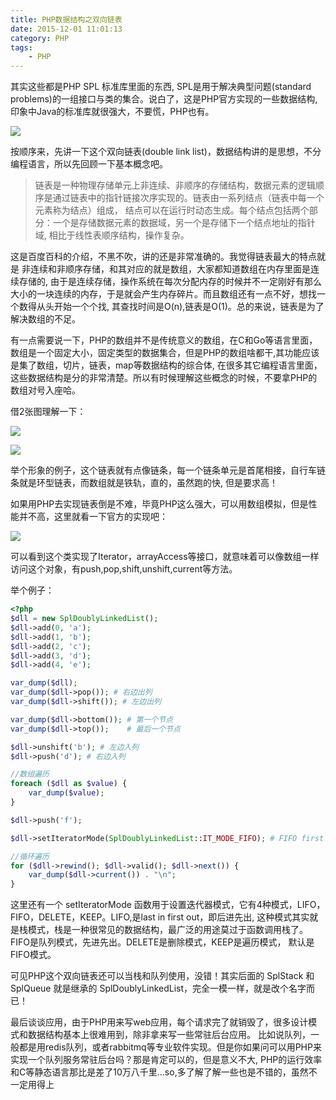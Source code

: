 ```yaml
---
title: PHP数据结构之双向链表
date: 2015-12-01 11:01:13
category: PHP
tags: 
    - PHP
---
```


其实这些都是PHP SPL 标准库里面的东西, SPL是用于解决典型问题(standard problems)的一组接口与类的集合。说白了，这是PHP官方实现的一些数据结构,
印象中Java的标准库就很强大，不要慌，PHP也有。

![](http://ww1.sinaimg.cn/large/5f6e3e27ly1fv0rjzmm26j20hz0himyz.jpg)

按顺序来，先讲一下这个双向链表(double link list)，数据结构讲的是思想，不分编程语言，所以先回顾一下基本概念吧。

<!--more-->

> 链表是一种物理存储单元上非连续、非顺序的存储结构，数据元素的逻辑顺序是通过链表中的指针链接次序实现的。链表由一系列结点（链表中每一个元素称为结点）组成，
结点可以在运行时动态生成。每个结点包括两个部分：一个是存储数据元素的数据域，另一个是存储下一个结点地址的指针域, 相比于线性表顺序结构，操作复杂。

这是百度百科的介绍，不黑不吹，讲的还是非常准确的。我觉得链表最大的特点就是 非连续和非顺序存储，和其对应的就是数组，大家都知道数组在内存里面是连续存储的, 
由于是连续存储，操作系统在每次分配内存的时候并不一定刚好有那么大小的一块连续的内存，于是就会产生内存碎片。而且数组还有一点不好，想找一个数得从头开始一个个找,
其查找时间是O(n),链表是O(1)。总的来说，链表是为了解决数组的不足。

有一点需要说一下，PHP的数组并不是传统意义的数组，在C和Go等语言里面，数组是一个固定大小，固定类型的数据集合，但是PHP的数组啥都干,其功能应该是集了数组，切片，链表，map等数据结构的综合体,
在很多其它编程语言里面，这些数据结构是分的非常清楚。所以有时候理解这些概念的时候，不要拿PHP的数组对号入座哈。

借2张图理解一下：

![](https://timgsa.baidu.com/timg?image&quality=80&size=b9999_10000&sec=1536298900470&di=bed31d47583655de7d4e623e3c4d2bdf&imgtype=jpg&src=http%3A%2F%2Fimg3.imgtn.bdimg.com%2Fit%2Fu%3D1355954038%2C3984007412%26fm%3D214%26gp%3D0.jpg)

![](https://ss0.bdstatic.com/70cFuHSh_Q1YnxGkpoWK1HF6hhy/it/u=152820947,1698821981&fm=26&gp=0.jpg)

举个形象的例子，这个链表就有点像链条，每一个链条单元是首尾相接，自行车链条就是环型链表，而数组就是铁轨，直的，虽然跑的快, 但是要求高！

如果用PHP去实现链表倒是不难，毕竟PHP这么强大，可以用数组模拟，但是性能并不高，这里就看一下官方的实现吧：

![](http://ww1.sinaimg.cn/large/5f6e3e27ly1fv0sjz2p5qj20ke0mzdis.jpg)

可以看到这个类实现了Iterator，arrayAccess等接口，就意味着可以像数组一样访问这个对象，有push,pop,shift,unshift,current等方法。

举个例子：
```php
<?php
$dll = new SplDoublyLinkedList();
$dll->add(0, 'a');
$dll->add(1, 'b');
$dll->add(2, 'c');
$dll->add(3, 'd');
$dll->add(4, 'e');

var_dump($dll);
var_dump($dll->pop()); # 右边出列
var_dump($dll->shift()); # 左边出列

var_dump($dll->bottom()); # 第一个节点
var_dump($dll->top());    # 最后一个节点

$dll->unshift('b'); # 左边入列
$dll->push('d'); # 右边入列

//数组遍历
foreach ($dll as $value) {
    var_dump($value);
}

$dll->push('f');

$dll->setIteratorMode(SplDoublyLinkedList::IT_MODE_FIFO); # FIFO first insert first out

//循环遍历
for ($dll->rewind(); $dll->valid(); $dll->next()) {
    var_dump($dll->current()) . "\n";
}

```

这里还有一个 setIteratorMode 函数用于设置迭代器模式，它有4种模式，LIFO，FIFO，DELETE，KEEP。LIFO,是last in first out，即后进先出,
这种模式其实就是栈模式，栈是一种很常见的数据结构，最广泛的用途莫过于函数调用栈了。FIFO是队列模式，先进先出。DELETE是删除模式，KEEP是遍历模式，
默认是FIFO模式。

可见PHP这个双向链表还可以当栈和队列使用，没错！其实后面的 SplStack 和 SplQueue 就是继承的 SplDoublyLinkedList，完全一模一样，就是改个名字而已！

最后谈谈应用，由于PHP用来写web应用，每个请求完了就销毁了，很多设计模式和数据结构基本上很难用到，除非拿来写一些常驻后台应用。
比如说队列，一般都是用redis队列，或者rabbitmq等专业软件实现。但是你如果问可以用PHP来实现一个队列服务常驻后台吗？那是肯定可以的，但是意义不大,
PHP的运行效率和C等静态语言那比是差了10万八千里...so,多了解了解一些也是不错的，虽然不一定用得上
